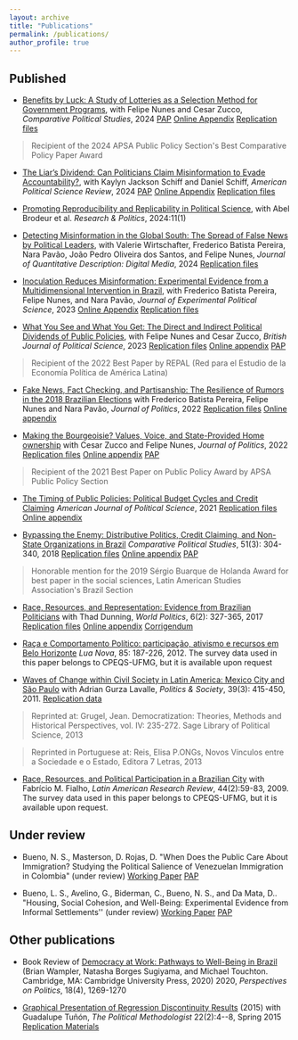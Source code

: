 ```yaml
---
layout: archive
title: "Publications"
permalink: /publications/
author_profile: true
---
```


## Published

- [Benefits by Luck: A Study of Lotteries as a Selection Method for Government Programs](https://journals.sagepub.com/eprint/UQT2APTZPZAYXJPM3CPW/full), with Felipe Nunes and Cesar Zucco, _Comparative Political Studies_, 2024 [PAP](https://osf.io/z8d4k?mode=&revisionId=&view_only=) [Online Appendix](https://journals.sagepub.com/eprint/UQT2APTZPZAYXJPM3CPW/full#supplementary-materials) [Replication files](https://dataverse.harvard.edu/dataset.xhtml?persistentId=doi:10.7910/DVN/C8C6CP)

> Recipient of the 2024 APSA Public Policy Section's Best Comparative Policy Paper Award

- [The Liar’s Dividend: Can Politicians Claim Misinformation to Evade Accountability?](https://www.cambridge.org/core/journals/american-political-science-review/article/liars-dividend-can-politicians-claim-misinformation-to-evade-accountability/687FEE54DBD7ED0C96D72B26606AA073), with Kaylyn Jackson Schiff and Daniel Schiff, _American Political Science Review_, 2024 [PAP](https://osf.io/qpxr8/?view_only=) [Online Appendix](https://www.cambridge.org/core/journals/american-political-science-review/article/liars-dividend-can-politicians-claim-misinformation-to-evade-accountability/687FEE54DBD7ED0C96D72B26606AA073#supplementary-materials) [Replication files](https://dataverse.harvard.edu/dataset.xhtml?persistentId=doi:10.7910/DVN/MNO06W)

- [Promoting Reproducibility and Replicability in Political Science](https://journals.sagepub.com/doi/10.1177/20531680241233439), with Abel Brodeur et al. _Research & Politics_, 2024:11(1)

- [Detecting Misinformation in the Global South: The Spread of False News by Political Leaders](https://journalqd.org/article/view/4135/3872), with Valerie Wirtschafter, Frederico Batista Pereira, Nara Pavão, João Pedro Oliveira dos Santos, and Felipe Nunes, _Journal of Quantitative Description: Digital Media_, 2024 [Replication files](https://dataverse.harvard.edu/dataset.xhtml?persistentId=doi:10.7910/DVN/EQL5E4)


- [Inoculation Reduces Misinformation: Experimental Evidence from a Multidimensional Intervention in Brazil](https://www.cambridge.org/core/journals/journal-of-experimental-political-science/article/inoculation-reduces-misinformation-experimental-evidence-from-multidimensional-interventions-in-brazil/204E3EDCDAC90DF941F140FBEE847BBD), with Frederico Batista Pereira, Felipe Nunes, and Nara Pavão, _Journal of Experimental Political Science_, 2023 [Online Appendix](https://www.cambridge.org/core/journals/journal-of-experimental-political-science/article/inoculation-reduces-misinformation-experimental-evidence-from-multidimensional-interventions-in-brazil/204E3EDCDAC90DF941F140FBEE847BBD#supplementary-materials) [Replication files](https://dataverse.harvard.edu/dataset.xhtml?persistentId=doi:10.7910/DVN/ZHWIWG)

- [What You See and What You Get: The Direct and Indirect Political Dividends of Public Policies](https://www.cambridge.org/core/journals/british-journal-of-political-science/article/what-you-see-and-what-you-get-direct-and-indirect-political-dividends-of-public-policies/50B1E448E2EC60D06A7CFFE95E9BF2DF), with Felipe Nunes and Cesar Zucco, _British Journal of Political Science_, 2023 [Replication files](https://dataverse.harvard.edu/dataset.xhtml?persistentId=doi:10.7910/DVN/T1LA6E) [Online appendix](https://www.cambridge.org/core/journals/british-journal-of-political-science/article/what-you-see-and-what-you-get-direct-and-indirect-political-dividends-of-public-policies/50B1E448E2EC60D06A7CFFE95E9BF2DF#supplementary-materials) [PAP](https://osf.io/qxvh2?mode=&revisionId=&view_only=)

> Recipient of the 2022 Best Paper by REPAL (Red para el Estudio de la Economía Política de América Latina)

- [Fake News, Fact Checking, and Partisanship: The Resilience of Rumors in the 2018 Brazilian Elections](https://www.journals.uchicago.edu/doi/10.1086/719419) with Frederico Batista Pereira, Felipe Nunes and Nara Pavão, _Journal of Politics_, 2022 [Replication files](https://doi.org/10.7910/DVN/CSKA4Q) [Online appendix](https://www.journals.uchicago.edu/doi/suppl/10.1086/719419)

- [Making the Bourgeoisie? Values, Voice, and State-Provided Home ownership](https://www.journals.uchicago.edu/doi/10.1086/719275)
with Cesar Zucco and Felipe Nunes, _Journal of Politics_, 2022 [Replication files](https://doi.org/10.7910/DVN/VWWAHK) [Online appendix](https://www.journals.uchicago.edu/doi/suppl/10.1086/719275) [PAP](https://osf.io/qxvh2?mode=&revisionId=&view_only=)

> Recipient of the 2021 Best Paper on Public Policy Award by APSA Public Policy Section 

- [The Timing of Public Policies: Political Budget Cycles and Credit Claiming](https://onlinelibrary.wiley.com/doi/full/10.1111/ajps.12688?casa_token=bKSvWxRYRM4AAAAA%3AKZ3sgtNEtKa7DDlvDHyCOZ81r3drhCeufXRH3WK2WqsHu9SMSvCp1RGzs0hbW4fdtQjABDLGJ7B8mlkN) _American Journal of Political Science_, 2021
[Replication files](https://doi.org/10.7910/DVN/PTHMQU) [Online appendix](https://onlinelibrary.wiley.com/action/downloadSupplement?doi=10.1111%2Fajps.12688&file=ajps12688-sup-0001-Appendix.pdf)

- [Bypassing the Enemy: Distributive Politics, Credit Claiming, and Non-State Organizations in Brazil](https://journals.sagepub.com/doi/abs/10.1177/0010414017710255)
_Comparative Political Studies_, 51(3): 304-340, 2018 [Replication files](https://journals.sagepub.com/doi/suppl/10.1177/0010414017710255) [Online appendix](https://journals.sagepub.com/doi/suppl/10.1177/0010414017710255/suppl_file/cps_supplemental_material-Final.pdf) [PAP](https://osf.io/cqah4?mode=&revisionId=&view_only=)

> Honorable mention for the 2019 Sérgio Buarque de Holanda Award for best paper in the social sciences, Latin American Studies Association's Brazil Section 

- [Race, Resources, and Representation: Evidence from Brazilian Politicians](https://www.cambridge.org/core/journals/world-politics/article/abs/race-resources-and-representation/751CDDD26FA4892DD96A8F9C313BE2E3)
with Thad Dunning, _World Politics_, 6(2): 327-365, 2017 [Replication files](https://dataverse.harvard.edu/dataset.xhtml?persistentId=doi:10.7910/DVN/RAHUFD) [Online appendix](https://www.cambridge.org/core/journals/world-politics/article/abs/race-resources-and-representation/751CDDD26FA4892DD96A8F9C313BE2E3#supplementary-materials) [Corrigendum](https://www.cambridge.org/core/journals/world-politics/article/abs/race-resources-and-representation-evidence-from-brazilian-politicianscorrigendum/EB8A94CB2EA387DCDC0E51C73582A36B)
 
- [Raça e Comportamento Político: participação, ativismo e recursos em Belo Horizonte](https://www.scielo.br/j/ln/a/YT46KmtST4zV96wyRdq5FmR/abstract/?lang=pt) _Lua Nova_, 85: 187-226, 2012. The survey data used in this paper belongs to CPEQS-UFMG, but it is available upon request

- [Waves of Change within Civil Society in Latin America: Mexico City and São Paulo](https://journals.sagepub.com/doi/10.1177/0032329211415504) with Adrian Gurza Lavalle, _Politics & Society_, 39(3): 415-450, 2011. [Replication data](https://doi.org/10.7910/DVN/ZS566M)

> Reprinted at: Grugel, Jean. Democratization: Theories, Methods and Historical Perspectives, vol. IV: 235-272. Sage Library of Political Science, 2013 

> Reprinted in Portuguese at: Reis, Elisa P.ONGs, Novos Vínculos entre a Sociedade e o Estado, Editora 7 Letras, 2013 

- [Race, Resources, and Political Participation in a Brazilian City](https://www.jstor.org/stable/40783607) 
with Fabrício M. Fialho, _Latin American Research Review_, 44(2):59-83, 2009. The survey data used in this paper belongs to CPEQS-UFMG, but it is available upon request.

## Under review

- Bueno, N. S., Masterson, D. Rojas, D. "When Does the Public Care About Immigration? Studying the Political Salience of Venezuelan Immigration in Colombia" (under review) [Working Paper](https://osf.io/preprints/socarxiv/ftsuz) [PAP](https://osf.io/uk7qr)

- Bueno, L. S., Avelino, G., Biderman, C., Bueno, N. S., and Da Mata, D.. "Housing, Social Cohesion, and Well-Being: Experimental Evidence from Informal Settlements''  (under review) [Working Paper](https://papers.ssrn.com/sol3/papers.cfm?abstract_id=4975903) [PAP](https://osf.io/b74tw)

  
## Other publications

- Book Review of [Democracy at Work: Pathways to Well-Being in Brazil](https://www.cambridge.org/core/journals/perspectives-on-politics/article/democracy-at-work-pathways-to-wellbeing-in-brazil-by-brian-wampler-natasha-borges-sugiyama-and-michael-touchton-cambridge-cambridge-university-press-2020-370p-9999-cloth/AD8A3AD7F2A7E55BD23DD50E19A87F51) (Brian Wampler, Natasha Borges Sugiyama, and Michael Touchton. Cambridge, MA: Cambridge University Press, 2020) 2020, _Perspectives on Politics_, 18(4), 1269-1270

- [Graphical Presentation of Regression Discontinuity Results](http://www.guadalupetunon.com/uploads/1/8/9/0/18901061/tpm_v22_n2.pdf) (2015) with Guadalupe Tuñón, _The Political Methodologist_ 22(2):4--8, Spring 2015 [Replication Materials](https://github.com/nataliabueno/Graphical-Presentation-of-Regression-Discontinuity-Results)





